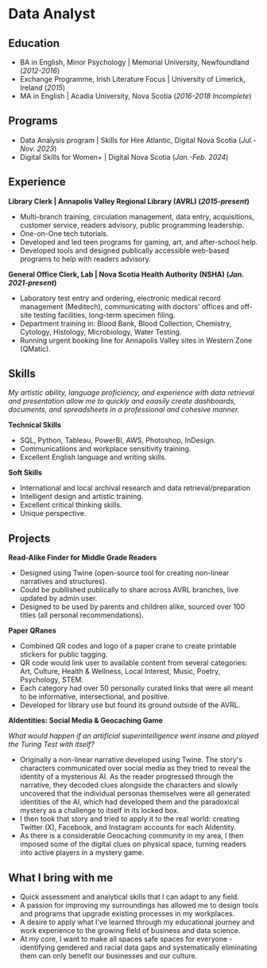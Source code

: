 # Data Analyst

## Education
- BA in English, Minor Psychology | Memorial University, Newfoundland (_2012-2016_)
- Exchange Programme, Irish Literature Focus | University of Limerick, Ireland (_2015_)
- MA in English | Acadia University, Nova Scotia (_2016-2018 Incomplete_)

## Programs
- Data Analysis program | Skills for Hire Atlantic, Digital Nova Scotia (_Jul.-Nov. 2023_)
- Digital Skills for Women+ | Digital Nova Scotia (_Jan.-Feb. 2024_)

## Experience

**Library Clerk | Annapolis Valley Regional Library (AVRL) (_2015-present_)**
- Multi-branch training, circulation management, data entry, acquisitions, customer service, readers advisory, public programming leadership.
- One-on-One tech tutorials.
- Developed and led teen programs for gaming, art, and after-school help.
- Developed tools and designed publically accessible web-based programs to help with readers advisory.

**General Office Clerk, Lab | Nova Scotia Health Authority (NSHA) (_Jan. 2021-present_)**
- Laboratory test entry and ordering, electronic medical record management (Meditech), communicating with doctors' offices and off-site testing facilities, long-term specimen filing.
- Department training in: Blood Bank, Blood Collection, Chemistry, Cytology, Histology, Microbiology, Water Testing.
- Running urgent booking line for Annapolis Valley sites in Western Zone (QMatic).

## Skills

_My artistic ability, language proficiency, and experience with data retrieval and presentation allow me to quickly and eaasily create dashboards, documents, and spreadsheets in a professional and cohesive manner._

**Technical Skills**
- SQL, Python, Tableau, PowerBI, AWS, Photoshop, InDesign.
- Communicatiions and workplace sensitivity training.
- Excellent English language and writing skills.

**Soft Skills**
- International and local archival research and data retrieval/preparation
- Intelligent design and artistic training.
- Excellent critical thinking skills.
- Unique perspective.

## Projects
**Read-Alike Finder for Middle Grade Readers**
- Designed using Twine (open-source tool for creating non-linear narratives and structures).
- Could be publlished publically to share across AVRL branches, live updated by admin user.
- Designed to be used by parents and children alike, sourced over 100 titles (all personal recommendations).

**Paper QRanes**
- Combined QR codes and logo of a paper crane to create printable stickers for public tagging.
- QR code would link user to available content from several categories: Art, Culture, Health & Wellness, Local Interest, Music, Poetry, Psychology, STEM.
- Each category had over 50 personally curated links that were all meant to be informative, intersectional, and positive.
- Developed for library use but found its ground outside of the AVRL.

**AIdentities: Social Media & Geocaching Game**

_What would happen if an artificial superintelligence went insane and played the Turing Test with itself?_
- Originally a non-linear narrative developed using Twine. The story's characters communicated over social media as they tried to reveal the identity of a mysterious AI. As the reader progressed through the narrative, they decoded clues alongside the characters and slowly uncovered that the individual personas themselves were all generated identities of the AI, which had developed them and the paradoxical mystery as a challenge to itself in its locked box.
- I then took that story and tried to apply it to the real world: creating Twitter (X), Facebook, and Instagram accounts for each AIdentity.
- As there is a considerable Geocaching community in my area, I then imposed some of the digital clues on physical space, turning readers into active players in a mystery game.

## What I bring with me
- Quick assessment and analytical skills that I can adapt to any field.
- A passion for improving my surroundings has allowed me to design tools and programs that upgrade existing processes in my workplaces.
- A desire to apply what I've learned through my educational journey and work experience to the growing field of business and data science.
- At my core, I want to make all spaces safe spaces for everyone - identifying gendered and racial data gaps and systematically eliminating them can only benefit our businesses and our culture. 
